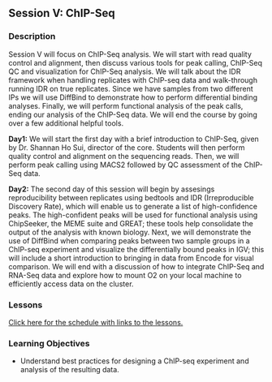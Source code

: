 ## Session V: ChIP-Seq

### Description

Session V will focus on ChIP-Seq analysis. We will start with read quality control and alignment, then discuss various tools for peak calling, ChIP-Seq QC and visualization for ChIP-Seq analysis. We will talk about the IDR framework when handling replicates with ChIP-seq data and walk-through running IDR on true replicates. Since we have samples from two different IPs we will use DiffBind to demonstrate how to perform differential binding analyses. Finally, we will perform functional analysis of the peak calls, ending our analysis of the ChIP-Seq data. We will end the course by going over a few additional helpful tools. 

**Day1:** We will start the first day with a brief introduction to ChIP-Seq, given by Dr. Shannan Ho Sui, director of the core. Students will then perform quality control and alignment on the sequencing reads. Then, we will perform peak calling using MACS2 followed by QC assessment of the ChIP-Seq data. 

**Day2:** The second day of this session will begin by assesings reproducibility between replicates using bedtools and IDR (Irreproducible Discovery Rate), which will enable us to generate a list of high-confidence peaks. The high-confident peaks will be used for functional analysis using ChipSeeker, the MEME suite and GREAT; these tools help consolidate the output of the analysis with known biology. Next, we will demonstrate the use of DiffBind when comparing peaks between two sample groups in a ChIP-seq experiment and visualize the differentially bound peaks in IGV; this will include a short introduction to bringing in data from Encode for visual comparison. We will end with a discussion of how to integrate ChIP-Seq and RNA-Seq data and explore how to mount O2 on your local machine to efficiently access data on the cluster.   

### Lessons
[Click here for the schedule with links to the lessons.](schedule)

### Learning Objectives
* Understand best practices for designing a ChIP-seq experiment and analysis of the resulting data.
